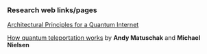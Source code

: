 ### Research web links/pages

[Architectural Principles for a Quantum Internet](https://datatracker.ietf.org/doc/html/draft-irtf-qirg-principles-05)

[How quantum teleportation works](https://quantum.country/teleportation) by __Andy Matuschak__ and __Michael Nielsen__





